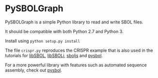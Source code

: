 # PySBOLGraph

PySBOLGraph is a simple Python library to read and write SBOL files.

It should be compatible with both Python 2.7 and Python 3.

Install using ``python setup.py install``

The file ``crispr.py`` reproduces the CRISPR example that is also used in the tutorials for [libSBOL](http://sbolstandard.org/wp-content/uploads/2017/01/libSBOL-tutorial.pdf), [libSBOLj](http://sbolstandard.org/wp-content/uploads/2015/01/libSBOLjTutorial.pdf), [sboljs](http://sbolstandard.org/wp-content/uploads/2015/01/sboljs_tutorial.pdf) and [pysbol](http://sbolstandard.org/wp-content/uploads/2018/05/pysbol-crispr-tutorial_v2.pdf). 

For a more powerful library with features such as automated sequence assembly, check out [pysbol](https://github.com/SynBioDex/pySBOL).
